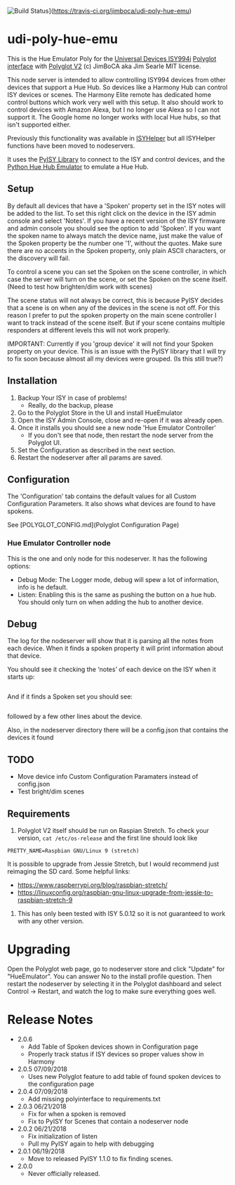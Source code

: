 ![Build Status](https://travis-ci.org/jimboca/udi-poly-hue-emu.svg?branch=master)](https://travis-ci.org/jimboca/udi-poly-hue-emu)

# udi-poly-hue-emu

This is the Hue Emulator Poly for the [Universal Devices ISY994i](https://www.universal-devices.com/residential/ISY) [Polyglot interface](http://www.universal-devices.com/developers/polyglot/docs/) with  [Polyglot V2](https://github.com/Einstein42/udi-polyglotv2)
(c) JimBoCA aka Jim Searle
MIT license.

This node server is intended to allow controlling ISY994 devices from other devices that support a Hue Hub.  So devices like a Harmony Hub can control ISY devices or scenes.  The Harmony Elite remote has dedicated home control buttons which work very well with this setup.  It also should work to control devices with Amazon Alexa, but I no longer use Alexa so I can not support it.  The Google home no longer works with local Hue hubs, so that isn't supported either.

Previously this functionality was available in [ISYHelper](https://github.com/jimboca/ISYHelper) but all ISYHelper functions have been moved to nodeservers.

It uses the [PyISY Library](https://pypi.python.org/pypi/PyISY) to connect to the ISY and control devices, and the [Python Hue Hub Emulator](https://github.com/falk0069/hue-upnp) to emulate a Hue Hub.

## Setup

By default all devices that have a 'Spoken' property set in the ISY notes will be added to the list.  To set this right click on the device in the ISY admin console and select 'Notes'.  If you have a recent version of the ISY firmware and admin console you should see the option to add 'Spoken'.  If you want the spoken name to always match the device name, just make the value of the Spoken property be the number one '1', without the quotes. Make sure there are no accents in the Spoken property, only plain ASCII characters, or the discovery will fail.

To control a scene you can set the Spoken on the scene controller, in which case the server will turn on the scene, or set the Spoken on the scene itself. (Need to test how brighten/dim work with scenes)

The scene status will not always be correct, this is because PyISY decides that a scene is on when any of the devices in the scene is not off.  For this reason I prefer to put the spoken property on the main scene controller I want to track instead of the scene itself.  But if your scene contains multiple responders at different levels this will not work properly.

IMPORTANT: Currently if you 'group device' it will not find your Spoken property on your device.  This is an issue with the PyISY library that I will try to fix soon because almost all my devices were grouped. (Is this still true?)

## Installation

1. Backup Your ISY in case of problems!
   * Really, do the backup, please
2. Go to the Polyglot Store in the UI and install HueEmulator
3. Open the ISY Admin Console, close and re-open if it was already open.
3. Once it installs you should see a new node 'Hue Emulator Controller'
   * If you don't see that node, then restart the node server from the Polyglot UI.
4. Set the Configuration as described in the next section.
5. Restart the nodeserver after all params are saved.

## Configuration

The 'Configuration' tab contains the default values for all Custom Configuration Parameters.  It also shows what
devices are found to have spokens.

See [POLYGLOT_CONFIG.md](Polyglot Configuration Page)

### Hue Emulator Controller node

This is the one and only node for this nodeserver.  It has the following options:

* Debug Mode:  The Logger mode, debug will spew a lot of information, info is he default.
* Listen:  Enabling this is the same as pushing the button on a hue hub.  You should only turn on when adding the hub to another device.

## Debug

The log for the nodeserver will show that it is parsing all the notes from each device.  When it finds a spoken property it will print information about that device.

You should see it checking the ‘notes’ of each device on the ISY when it starts up:
```2018-06-17 21:05:50,246 INFO     ISY Request: http://your.isy.ip:80/rest/nodes/2E%20AD%2073%201/notes
```

And if it finds a Spoken set you should see:
```2018-06-17 21:05:50,339 INFO     ISYHueEmu:refresh: add_spoken_device: name=The Device Nmae, spoken=The Spoken Property
```
followed by a few other lines about the device.

Also, in the nodeserver directory there will be a config.json that contains the devices it found

## TODO

- Move device info Custom Configuration Paramaters instead of config.json
- Test bright/dim scenes

## Requirements

1. Polyglot V2 itself should be run on Raspian Stretch.
  To check your version, ```cat /etc/os-release``` and the first line should look like
  ```
  PRETTY_NAME=Raspbian GNU/Linux 9 (stretch)
  ```
  It is possible to upgrade from Jessie Stretch, but I would recommend just reimaging the SD card.  Some helpful links:
   * https://www.raspberrypi.org/blog/raspbian-stretch/
   * https://linuxconfig.org/raspbian-gnu-linux-upgrade-from-jessie-to-raspbian-stretch-9
1. This has only been tested with ISY 5.0.12 so it is not guaranteed to work with any other version.

# Upgrading

Open the Polyglot web page, go to nodeserver store and click "Update" for "HueEmulator". You can answer No to the install profile question.  Then restart the nodeserver by selecting it in the Polyglot dashboard and select Control -> Restart, and watch the log to make sure everything goes well.

# Release Notes

- 2.0.6
  - Add Table of Spoken devices shown in Configuration page
  - Properly track status if ISY devices so proper values show in Harmony
- 2.0.5 07/09/2018
  - Uses new Polyglot feature to add table of found spoken devices to the configuration page
- 2.0.4 07/09/2018
  - Add missing polyinterface to requirements.txt
- 2.0.3 06/21/2018
  - Fix for when a spoken is removed
  - Fix to PyISY for Scenes that contain a nodeserver node
- 2.0.2 06/21/2018
  - Fix initialization of listen
  - Pull my PyISY again to help with debugging
- 2.0.1 06/19/2018
  - Move to released PyISY 1.1.0 to fix finding scenes.
- 2.0.0
  - Never officially released.
